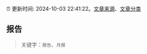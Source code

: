 :alarm_clock: 更新时间: 2024-10-03 22:41:22。[文章来源](/README.md)、[文章分类](/TAGS.md)

## 报告


> 关键字：`报告`、`月报`



